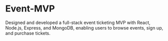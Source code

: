 # Event-MVP
Designed and developed a full-stack event ticketing MVP with React, Node.js, Express, and MongoDB, enabling users to browse events, sign up, and purchase tickets.
